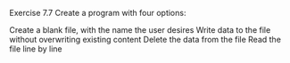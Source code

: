
Exercise 7.7
Create a program with four options:

Create a blank file, with the name the user desires
Write data to the file without overwriting existing content
Delete the data from the file
Read the file line by line



